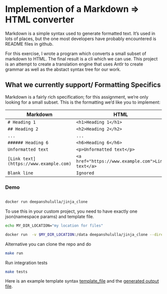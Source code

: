 # Implemention of a Markdown => HTML converter

Markdown is a simple syntax used to generate formatted text. It’s used in lots
of places, but the one most developers have probably encountered is README
files in github.

For this exercise, I wrote a program which converts a small
subset of markdown to HTML. The final result is a cli which we can use.
This project is an attempt to create a translation engine
that uses Antlr to create grammar as well as the abstact syntax tree for our work.

## What we currently support/ Formatting Specifics

Markdown is a fairly rich specification; for this assignment, we’re only
looking for a small subset. This is the formatting we’d like you to implement:

| Markdown                               | HTML                                              |
| -------------------------------------- | ------------------------------------------------- |
| `# Heading 1`                          | `<h1>Heading 1</h1>`                              |
| `## Heading 2`                         | `<h2>Heading 2</h2>`                              |
| `...`                                  | `...`                                             |
| `###### Heading 6`                     | `<h6>Heading 6</h6>`                              |
| `Unformatted text`                     | `<p>Unformatted text</p>`                         |
| `[Link text](https://www.example.com)` | `<a href="https://www.example.com">Link text</a>` |
| `Blank line`                           | `Ignored`                                         |

### Demo
```bash

docker run deepanshululla/jinja_clone

```

To use this in your custom project, you need to have exactly
one json(namespace params) and template file.

```bash
echo MY_DIR_LOCATION="my location for files"

docker run  -v $MY_DIR_LOCATION:/data deepanshululla/jinja_clone --directory=/data

```
Alternative you can clone the repo and do
```bash
make run
```

Run integration tests
```bash
make tests
```

Here is an example template syntax [template_file](./test_files/test1/inp.md)
and the [generated output file](./out.html).
